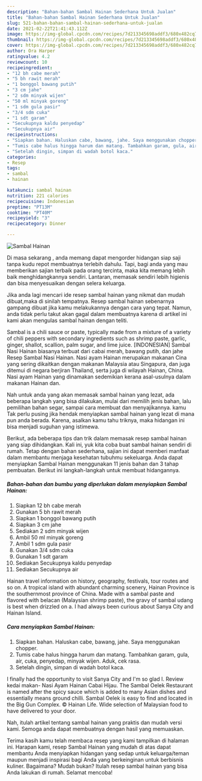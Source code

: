```yaml
---
description: "Bahan-bahan Sambal Hainan Sederhana Untuk Jualan"
title: "Bahan-bahan Sambal Hainan Sederhana Untuk Jualan"
slug: 521-bahan-bahan-sambal-hainan-sederhana-untuk-jualan
date: 2021-02-22T21:41:43.112Z
image: https://img-global.cpcdn.com/recipes/7d213345698addf3/680x482cq70/sambal-hainan-foto-resep-utama.jpg
thumbnail: https://img-global.cpcdn.com/recipes/7d213345698addf3/680x482cq70/sambal-hainan-foto-resep-utama.jpg
cover: https://img-global.cpcdn.com/recipes/7d213345698addf3/680x482cq70/sambal-hainan-foto-resep-utama.jpg
author: Ora Harper
ratingvalue: 4.2
reviewcount: 10
recipeingredient:
- "12 bh cabe merah"
- "5 bh rawit merah"
- "1 bonggol bawang putih"
- "3 cm jahe"
- "2 sdm minyak wijen"
- "50 ml minyak goreng"
- "1 sdm gula pasir"
- "3/4 sdm cuka"
- "1 sdt garam"
- "Secukupnya kaldu penyedap"
- "Secukupnya air"
recipeinstructions:
- "Siapkan bahan. Haluskan cabe, bawang, jahe. Saya menggunakan chopper."
- "Tumis cabe halus hingga harum dan matang. Tambahkan garam, gula, air, cuka, penyedap, minyak wijen. Aduk, cek rasa."
- "Setelah dingin, simpan di wadah botol kaca."
categories:
- Resep
tags:
- sambal
- hainan

katakunci: sambal hainan 
nutrition: 221 calories
recipecuisine: Indonesian
preptime: "PT13M"
cooktime: "PT40M"
recipeyield: "3"
recipecategory: Dinner

---
```



![Sambal Hainan](https://img-global.cpcdn.com/recipes/7d213345698addf3/680x482cq70/sambal-hainan-foto-resep-utama.jpg)

Di masa  sekarang , anda memang dapat mengorder hidangan siap saji tanpa kudu repot membuatnya terlebih dahulu. Tapi, bagi anda yang mau memberikan sajian terbaik pada orang tercinta, maka kita memang lebih baik menghidangkannya sendiri. Lantaran, memasak sendiri lebih higienis dan bisa menyesuaikan dengan selera keluarga.

Jika anda lagi mencari ide resep sambal hainan yang nikmat dan mudah dibuat,maka di sinilah tempatnya. Resep sambal hainan  sebenarnya gampang dibuat jika kamu melakukannya dengan cara yang tepat. Namun, anda tidak perlu takut akan gagal dalam membuatnya 
karena di artikel ini kami akan mengulas sambal hainan dengan teliti.  

Sambal is a chili sauce or paste, typically made from a mixture of a variety of chili peppers with secondary ingredients such as shrimp paste, garlic, ginger, shallot, scallion, palm sugar, and lime juice. [INDONESIAN] Sambal Nasi Hainan biasanya terbuat dari cabai merah, bawang putih, dan jahe Resep Sambal Nasi Hainan. Nasi ayam Hainan merupakan makanan Cina yang sering dikaitkan dengan makanan Malaysia atau Singapura, dan juga ditemui di negara berjiran Thailand, serta juga di wilayah Hainan, China. Nasi ayam Hainan yang dinamakan sedemikian kerana asal-usulnya dalam makanan Hainan dan.

Nah untuk anda yang akan memasak sambal hainan yang lezat, ada beberapa langkah yang bisa dilakukan, mulai dari memilih jenis bahan, lalu pemilihan bahan segar, sampai cara membuat dan menyajikannya. kamu Tak perlu pusing jika hendak menyiapkan sambal hainan yang lezat di mana pun anda berada. Karena, asalkan kamu  tahu triknya, maka hidangan ini bisa menjadi suguhan yang istimewa.

Berikut, ada beberapa tips dan trik dalam memasak resep sambal hainan yang siap dihidangkan. Kali ini, yuk kita coba buat sambal hainan sendiri di rumah. Tetap dengan bahan sederhana, sajian ini dapat memberi manfaat dalam membantu menjaga kesehatan tubuhmu sekeluarga. Anda dapat menyiapkan Sambal Hainan menggunakan 11 jenis bahan dan 3 tahap pembuatan. Berikut ini langkah-langkah untuk membuat hidangannya.

<!--inarticleads1-->

##### Bahan-bahan dan bumbu yang diperlukan dalam menyiapkan Sambal Hainan:

1. Siapkan 12 bh cabe merah
1. Gunakan 5 bh rawit merah
1. Siapkan 1 bonggol bawang putih
1. Siapkan 3 cm jahe
1. Sediakan 2 sdm minyak wijen
1. Ambil 50 ml minyak goreng
1. Ambil 1 sdm gula pasir
1. Gunakan 3/4 sdm cuka
1. Gunakan 1 sdt garam
1. Sediakan Secukupnya kaldu penyedap
1. Sediakan Secukupnya air


Hainan travel information on history, geography, festivals, tour routes and so on. A tropical island with abundant charming scenery, Hainan Province is the southernmost province of China. Made with a sambal paste and flavored with belacan (Malaysian shrimp paste), the gravy of sambal udang is best when drizzled on a. I had always been curious about Sanya City and Hainan Island. 

<!--inarticleads2-->

##### Cara menyiapkan Sambal Hainan:

1. Siapkan bahan. Haluskan cabe, bawang, jahe. Saya menggunakan chopper.
1. Tumis cabe halus hingga harum dan matang. Tambahkan garam, gula, air, cuka, penyedap, minyak wijen. Aduk, cek rasa.
1. Setelah dingin, simpan di wadah botol kaca.


I finally had the opportunity to visit Sanya City and I&#39;m so glad I. Review kedai makan- Nasi Ayam Hainan Cabai Hijau. The Sambal Oelek Restaurant is named after the spicy sauce which is added to many Asian dishes and essentially means ground chilli. Sambal Oelek is easy to find and located in the Big Gun Complex. © Hainan Life. Wide selection of Malaysian food to have delivered to your door. 

Nah, itulah artikel tentang  sambal hainan  yang praktis dan mudah versi kami. Semoga anda dapat membuatnya dengan hasil yang memuaskan. 

Terima kasih kamu telah membaca resep yang kami tampilkan di halaman ini. Harapan kami, resep  Sambal Hainan yang mudah di atas dapat membantu Anda menyiapkan hidangan yang sedap untuk keluarga/teman maupun menjadi inspirasi bagi Anda yang berkeinginan untuk berbisnis kuliner. Bagaimana? Mudah bukan? Itulah resep sambal hainan yang bisa Anda lakukan di rumah. Selamat mencoba!

